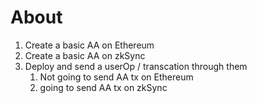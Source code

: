 # About

1. Create a basic AA on Ethereum
2. Create a basic AA on zkSync
3. Deploy and send a userOp / transcation through them
   1. Not going to send AA tx on Ethereum
   2. going to send AA tx on zkSync
